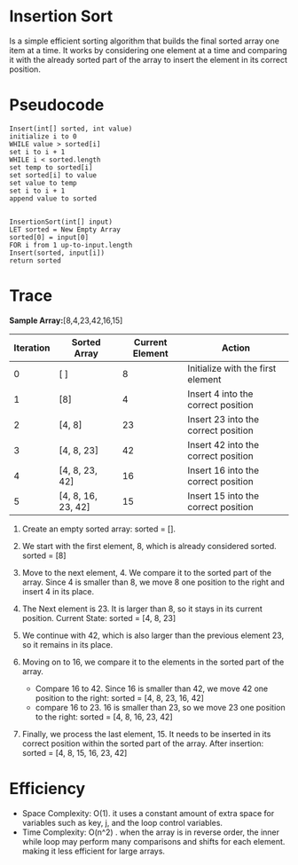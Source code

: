 # Insertion Sort

Is a simple efficient sorting algorithm that builds the final sorted array one item at a time. 
It works by considering one element at a time and comparing it with the already sorted part of the array to insert 
the element in its correct position.

# Pseudocode
```
Insert(int[] sorted, int value)
initialize i to 0
WHILE value > sorted[i]
set i to i + 1
WHILE i < sorted.length
set temp to sorted[i]
set sorted[i] to value
set value to temp
set i to i + 1
append value to sorted


InsertionSort(int[] input)
LET sorted = New Empty Array
sorted[0] = input[0]
FOR i from 1 up-to-input.length
Insert(sorted, input[i])
return sorted
```

# Trace

 **Sample Array:**[8,4,23,42,16,15]

 | Iteration | Sorted Array       | Current Element | Action                              |
 |-----------|--------------------|-----------------|-------------------------------------|
 | 0         | [ ]                | 8               | Initialize with the first element   |
 | 1         | [8]                | 4               | Insert 4 into the correct position  |
 | 2         | [4, 8]             | 23              | Insert 23 into the correct position |
 | 3         | [4, 8, 23]         | 42              | Insert 42 into the correct position |
 | 4         | [4, 8, 23, 42]     | 16              | Insert 16 into the correct position |
 | 5         | [4, 8, 16, 23, 42] | 15              | Insert 15 into the correct position |

1. Create an empty sorted array: sorted = [].
2. We start with the first element, 8, which is already considered sorted. sorted = [8]
3. Move to the next element, 4. We compare it to the sorted part of the array. Since 4 is smaller than 8, we move 8 
   one position to the right and insert 4 in its place.

4. The Next element is 23. It is larger than 8, so it stays in its current position. Current State: sorted = [4, 8, 23]

5. We continue with 42, which is also larger than the previous element 23, so it remains in its place.

6. Moving on to 16, we compare it to the elements in the sorted part of the array.
   - Compare 16 to 42. Since 16 is smaller than 42, we move 42 one position to the right: sorted = [4, 8, 23, 16, 42]
   - compare 16 to 23. 16 is smaller than 23, so we move 23 one position to the right: sorted = [4, 8, 16, 23, 42]
   
7. Finally, we process the last element, 15. It needs to be inserted in its correct position within the sorted part of
   the array. After insertion: sorted = [4, 8, 15, 16, 23, 42]

# Efficiency
  - Space Complexity: O(1).
    it uses a constant amount of extra space for variables such as key, j, and the loop control variables.
  - Time Complexity: O(n^2) .
    when the array is in reverse order, the inner while loop may perform many comparisons and shifts for each element.
    making it less efficient for large arrays.

